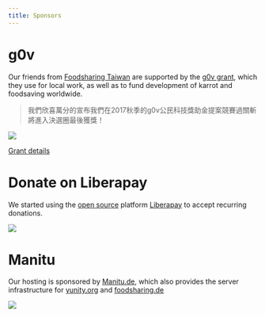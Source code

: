 ```yaml
---
title: Sponsors
---
```


# g0v

Our friends from [Foodsharing Taiwan](https://foodsharing.tw/) are supported by the [g0v grant](http://grants.g0v.tw/power/en), which they use for local work, as well as to fund development of karrot and foodsaving worldwide.

> 我們欣喜萬分的宣布我們在2017秋季的g0v公民科技獎助金提案競賽過關斬將進入決選圈最後獲獎！

![](https://grants.g0v.tw/images/power/poweredby-long.svg)

[Grant details](https://grants.g0v.tw/projects/5968ee2fd60a0d001ed1f7d1)

# Donate on Liberapay

We started using the [open source](https://github.com/liberapay/liberapay.com) platform [Liberapay](https://liberapay.com) to accept recurring donations.

[![](https://liberapay.com/assets/widgets/donate.svg)](https://liberapay.com/foodsaving.world/donate)

# Manitu

Our hosting is sponsored by [Manitu.de](https://www.manitu.de/), which also provides the server infrastructure for [yunity.org](https://yunity.org) and [foodsharing.de](https://foodsharing.de)

![](https://foodsharing.de/img/manitu_logo.png)
